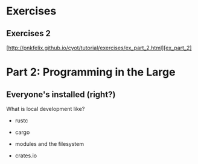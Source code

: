 # Exercises

## Exercises 2

[http://pnkfelix.github.io/cyot/tutorial/exercises/ex_part_2.html][ex_part_2]

[ex_part_2]: http://pnkfelix.github.io/cyot/tutorial/exercises/ex_part_2.html

# Part 2: Programming in the Large

## Everyone's installed (right?)

What is local development like?

  * rustc

  * cargo

  * modules and the filesystem

  * crates.io
